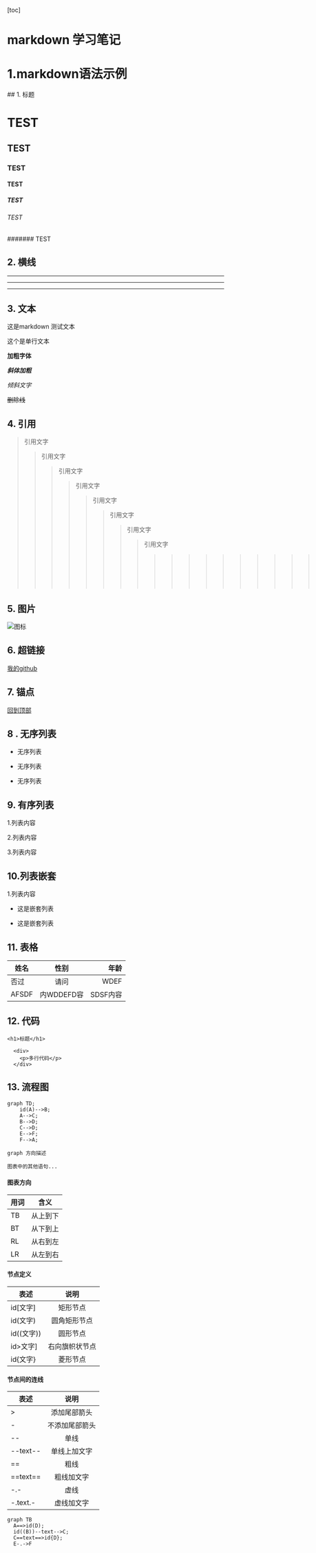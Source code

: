 [toc]
<!--* [1.标题](#1) 可以生成目录-->
# markdown 学习笔记

<h1 id="1">1.markdown语法示例</h1>
## 1. 标题

<!-- 一级标题 -->
# TEST
<!-- 二级级标题 -->
## TEST
<!-- 三级标题 -->
### TEST
<!-- 四级标题 -->
#### TEST
<!-- 五级标题 -->
#####  TEST
<!-- 六级标题 -->
###### TEST
####### TEST
<!-- 最多支持六级标题 -->

## 2. 横线

<!-- *** -->
***
<!-- --- -->

---
<!-- ___ -->
___

## 3. 文本
<!-- 普通文本 -->

这是markdown 测试文本

<!-- 单行文本 已一个tab间距或者四个空格开头 -->

  这个是单行文本

<!-- 加粗字体 -->
**加粗字体**

<!-- 斜体加粗 -->
***斜体加粗***

<!-- 倾斜 -->
*倾斜文字*

<!-- 删除线 -->
~~删除线~~
## 4. 引用

<!-- 在文字前面加上  > -->
>引用文字
>>引用文字
>>>引用文字
>>>>引用文字
>>>>>引用文字
>>>>>>引用文字
>>>>>>>引用文字
>>>>>>>>引用文字
>>>>>>>>>>>>>>>>>>>>>>>>>>>>>>>>>>引用文字

## 5. 图片
<!-- ![图片alt](图片地址 '图片title') -->
![图标](https://ss0.bdstatic.com/94oJfD_bAAcT8t7mm9GUKT-xh_/timg?image&quality=100&size=b4000_4000&sec=1544495576&di=d0d30b69693d5cadd72667272c6ebaa0&src=http://img1c.xgo-img.com.cn/pics/1503/1502063.jpg '随意试试')

## 6. 超链接
<!-- [超链接名](超链接地址 "超链接title") -->
[我的github](https://github.com/hbbaly '我的github')

## 7. 锚点
<!-- [回到顶部](#readme) -->
[回到顶部](#1)

## 8 . 无序列表
<!-- -+* 都可以 -->
- 无序列表
+ 无序列表
* 无序列表

## 9. 有序列表
<!-- 数字加点 序号跟内容之间要有空格 -->
1.列表内容

2.列表内容

3.列表内容

## 10.列表嵌套

<!-- 列表嵌套上一级和下一级之间敲三个空格即可 -->

1.列表内容


- 这是嵌套列表

+ 这是嵌套列表

## 11. 表格
<!--
  表头|表头|表头
---|:--:|---:
内容|内容|内容
内容|内容|内容


第二行分割表头和内容。
- 有一个就行，为了对齐，多加了几个
文字默认居左
-两边加：表示文字居中
-右边加：表示文字居右
-->
|姓名|性别|年龄|
|---|:--:|---:|
|否过|请问|WDEF|
|AFSDF |内WDDEFD容|SDSF内容|


## 12. 代码
<!-- 单行代码 -->
`<h1>标题</h1>`

<!-- 多行代码 三个反引号-->
```
  <div>
    <p>多行代码</p>
  </div>
```


## 13. 流程图
```mermaid
graph TD;
    id(A)-->B;
    A-->C;
    B-->D;
    C-->D;
    E-->F;
    F-->A;
```


    graph 方向描述

    图表中的其他语句...
#### 图表方向
|用词|含义|
|---|:--:|
|TB|从上到下|
|BT|从下到上|
|RL|从右到左|
|LR|从左到右|

#### 节点定义

|表述|说明|
|---|:--:|
|id[文字]|矩形节点|
|id(文字)|圆角矩形节点|
|id((文字))|圆形节点|
|id>文字]|右向旗帜状节点|
|id{文字}|菱形节点|

#### 节点间的连线
|表述|说明|
|---|:--:|
|>|添加尾部箭头|
|-|不添加尾部箭头|
|--|单线|
|--text--|单线上加文字|
|==|粗线|
|==text==|粗线加文字|
|-.-|虚线|
|-.text.-|虚线加文字|


``` mermaid
graph TB
  A==>id(D);
  id((B))--text-->C;
  C==text==>id{D};
  E-.->F
```
